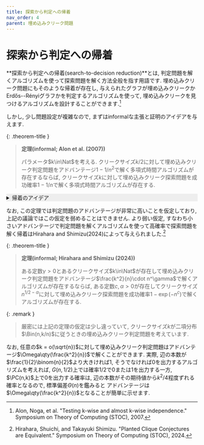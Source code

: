 ```yaml
---
title: 探索から判定への帰着
nav_order: 4
parent: 埋め込みクリーク問題
---
```


# 探索から判定への帰着

**探索から判定への帰着(search-to-decision reduction)**とは, 判定問題を解くアルゴリズムを使って探索問題を解く方法全般を指す用語です.
埋め込みクリーク問題にもそのような帰着が存在し, 与えられたグラフが埋め込みクリークかErdős--Rényiグラフかを判定するアルゴリズムを使って,
埋め込みクリークを見つけるアルゴリズムを設計することができます.[^AAKMRX07]

しかし, 少し問題設定が複雑なので, まずはinformalな主張と証明のアイデアを与えます.

{: .theorem-title }
> **定理(informal; Alon et al. (2007))**
>
> パラメータ$k\in\Nat$を考える. クリークサイズ$k/2$に対して埋め込みクリーク判定問題をアドバンテージ$1-1/n^2$で解く多項式時間アルゴリズムが存在するならば, クリークサイズ$k$に対して埋め込みクリーク探索問題を成功確率$1-1/n$で解く多項式時間アルゴリズムが存在する.

<details markdown="1" style="background-color: #eee;">
<summary style="display: list-item">帰着のアイデア</summary>
  仮定より, 判定問題を解くアルゴリズム$\calA$は非常に高いアドバンテージを持つため,
  $G=\PC(n,k/2)$ならば確率$1-1/n^2$で$\calA(G)=1$,
  $G=G(n,1/2)$ならば確率$1-1/n^2$で$\calA(G)=0$となります.

  さて, 探索問題の入力を$G=\PC(n,k)$とし, その頂点集合$V=[n]$に対し, 埋め込まれたクリークを$C\subseteq V$とします.
  各頂点$u\in V$に対し, $G$上の$u$とその隣接頂点からなる集合を$N(u)$とします.
  グラフ$G$から頂点集合$N(u)$を除去して得られるグラフ$G_u$を考えましょう.

  {: align="center"}
  ![text]({{site.baseurl}}/docs/planted_clique/images/search_to_decision.svg)
  {: width=70%}

  - もし$u\in C$ならば, 隣接頂点はクリークを含むので, $N(u)\supseteq C$となります. グラフ$G_u$は$G$に埋め込まれたクリークをもたないため, その周辺分布はおおまかにいうと$G(n/2,1/2)$となります.
  - もし$u \not\in C$ならば, クリーク$C$と$u$の間には平均的に$k/2$本の辺が存在するため, $\abs{N(u)\cap C}\approx C$となり, 残った$G_u$にはサイズおよそ$k/2$のクリークを持つことになるため, 周辺分布は大体$\PC(n/2,k/2)$となります.

  判定問題を解くアルゴリズムを使うとこれらのケースを確率$1-1/n^2$で区別できるため, $u\in C$かどうかを判定できます.
  これを全ての頂点$u\in V$に対して行うと, $u\in V$に関するunion boundにより, 確率$1-1/n$で$C$を見つけることができます.

</details>

[^AAKMRX07]: Alon, Noga, et al. "Testing k-wise and almost k-wise independence." Symposium on Theory of Computing (STOC), 2007.


なお, この定理では判定問題のアドバンテージが非常に高いことを仮定しており, 上記の議論ではこの仮定を弱めることはできません.
より弱い仮定, すなわち小さいアドバンテージで判定問題を解くアルゴリズムを使って高確率で探索問題を解く帰着はHirahara and Shimizu(2024)によって与えられました.[^HS24]

{: .theorem-title }
> **定理(informal; Hirahara and Shimizu (2024))**
>
> ある定数$\gamma>0$とあるクリークサイズ$k\in\Nat$が存在して埋め込みクリーク判定問題をアドバンテージ$\frac{k^2}{n}\cdot n^\gamma$で解くアルゴリズムが存在するならば,
> ある定数$c,\alpha>0$が存在してクリークサイズ$n^{1/2-\alpha}$に対して埋め込みクリーク探索問題を成功確率$1-\exp(-n^{c})$で解くアルゴリズムが存在する.

{: .remark }
> 厳密には上記の定理の仮定は少し違っていて, クリークサイズ$k$が二項分布$\Bin(n,k/n)$に従うときの埋め込みクリーク判定問題を考えています.

なお, 任意の$k = o(\sqrt{n})$に対して埋め込みクリーク判定問題はアドバンテージ$\Omega\qty(\frac{k^2}{n})$で解くことができます.
実際, 
辺の本数が$\frac{1}{2}\binom{n}{2}$より大きければ$1$, そうでなければ$0$を出力するアルゴリズムを考えれば,
$G(n,1/2)$上では確率$1/2$で$0$または$1$を出力する一方, $\PC(n,k)$上で$0$を出力する確率は, 辺の本数がその期待値から$k^2/4$程度ずれる確率となるので, 標準偏差$\Theta(n)$を鑑みると
アドバンテージは$\Omega\qty(\frac{k^2}{n})$となることが簡単に示せます.


[^HS24]: Hirahara, Shuichi, and Takayuki Shimizu. "Planted Clique Conjectures are Equivalent." Symposium on Theory of Computing (STOC), 2024.